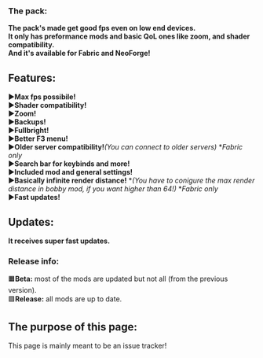 ### **The pack:**                                                                                                                                                                            
**The pack's made get good fps even on low end devices.                                   
It only has preformance mods and basic QoL ones like zoom, and shader compatibility.                                                   
And it's available for Fabric and NeoForge!**       
                        
                                                                                                   
## **Features:**
▶️**Max fps possibile!**                                                                               
▶️**Shader compatibility!**                                                                  
▶️**Zoom!**                                                                                                                                                                                                                          
▶️**Backups!**                                                                                                            
▶️**Fullbright!**                                                                                     
▶️**Better F3 menu!**                                                                              
▶️**Older server compatibility!**_(You can connect to older servers)_  *_Fabric only_                   
▶️**Search bar for keybinds and more!**                                                  
▶️**Included mod and general settings!**                                                        
▶️**Basically infinite render distance!** *_(You have to conigure the max render distance in bobby mod, if you want higher than 64!)_ *_Fabric only_                                                             
▶️**Fast updates!**                                                                                                               

## **Updates:**
                                                                                           
**It receives super fast updates.**                                                               

### **Release info:**                                                                      
🟧**Beta:** most of the mods are updated but not all (from the previous version).                                                            
🟩**Release:** all mods are up to date.                                                              

## The purpose of this page:
This page is mainly meant to be an issue tracker!
